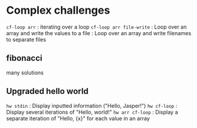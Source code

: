 # Complex challenges
`cf-loop arr`
: iterating over a loop
`cf-loop arr file-write`
: Loop over an array and write the values to a file
: Loop over an array and write filenames to separate files
## fibonacci
many solutions
## Upgraded hello world
`hw stdin`
: Display inputted information ("Hello, Jasper!")
`hw cf-loop`
: Display several iterations of "Hello, world!"
`hw arr cf-loop`
: Display a separate iteration of "Hello, {x}" for each value in an array

